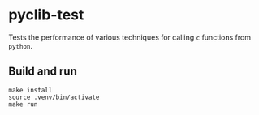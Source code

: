 # pyclib-test

Tests the performance of various techniques for calling `c` functions from `python`.

## Build and run

```
make install
source .venv/bin/activate
make run
```

